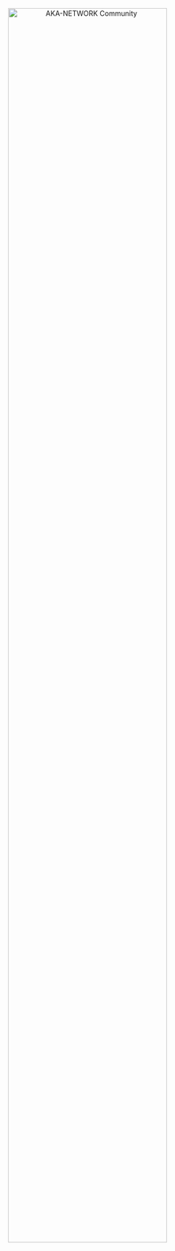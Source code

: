 <div align="center">
  <picture>
    <source media="(prefers-color-scheme: dark)" srcset="assets/community-banner-dark.svg">
    <source media="(prefers-color-scheme: light)" srcset="assets/community-banner-light.svg">
    <img src="assets/community-banner.png" alt="AKA-NETWORK Community" width="80%">
  </picture>
</div>